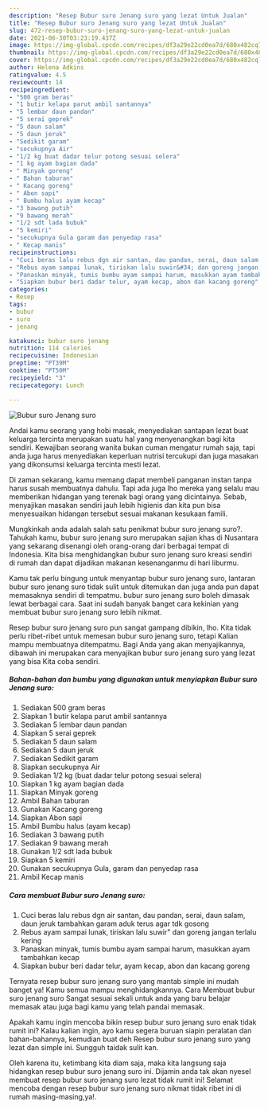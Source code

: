 ```yaml
---
description: "Resep Bubur suro Jenang suro yang lezat Untuk Jualan"
title: "Resep Bubur suro Jenang suro yang lezat Untuk Jualan"
slug: 472-resep-bubur-suro-jenang-suro-yang-lezat-untuk-jualan
date: 2021-06-30T03:23:19.437Z
image: https://img-global.cpcdn.com/recipes/df3a29e22cd0ea7d/680x482cq70/bubur-suro-jenang-suro-foto-resep-utama.jpg
thumbnail: https://img-global.cpcdn.com/recipes/df3a29e22cd0ea7d/680x482cq70/bubur-suro-jenang-suro-foto-resep-utama.jpg
cover: https://img-global.cpcdn.com/recipes/df3a29e22cd0ea7d/680x482cq70/bubur-suro-jenang-suro-foto-resep-utama.jpg
author: Helena Adkins
ratingvalue: 4.5
reviewcount: 14
recipeingredient:
- "500 gram beras"
- "1 butir kelapa parut ambil santannya"
- "5 lembar daun pandan"
- "5 serai geprek"
- "5 daun salam"
- "5 daun jeruk"
- "Sedikit garam"
- "secukupnya Air"
- "1/2 kg buat dadar telur potong sesuai selera"
- "1 kg ayam bagian dada"
- " Minyak goreng"
- " Bahan taburan"
- " Kacang goreng"
- " Abon sapi"
- " Bumbu halus ayam kecap"
- "3 bawang putih"
- "9 bawang merah"
- "1/2 sdt lada bubuk"
- "5 kemiri"
- "secukupnya Gula garam dan penyedap rasa"
- " Kecap manis"
recipeinstructions:
- "Cuci beras lalu rebus dgn air santan, dau pandan, serai, daun salam, daun jeruk tambahkan garam aduk terus agar tdk gosong"
- "Rebus ayam sampai lunak, tiriskan lalu suwir&#34; dan goreng jangan terlalu kering"
- "Panaskan minyak, tumis bumbu ayam sampai harum, masukkan ayam tambahkan kecap"
- "Siapkan bubur beri dadar telur, ayam kecap, abon dan kacang goreng"
categories:
- Resep
tags:
- bubur
- suro
- jenang

katakunci: bubur suro jenang 
nutrition: 114 calories
recipecuisine: Indonesian
preptime: "PT39M"
cooktime: "PT50M"
recipeyield: "3"
recipecategory: Lunch

---
```



![Bubur suro Jenang suro](https://img-global.cpcdn.com/recipes/df3a29e22cd0ea7d/680x482cq70/bubur-suro-jenang-suro-foto-resep-utama.jpg)

Andai kamu seorang yang hobi masak, menyediakan santapan lezat buat keluarga tercinta merupakan suatu hal yang menyenangkan bagi kita sendiri. Kewajiban seorang  wanita bukan cuman mengatur rumah saja, tapi anda juga harus menyediakan keperluan nutrisi tercukupi dan juga masakan yang dikonsumsi keluarga tercinta mesti lezat.

Di zaman  sekarang, kamu memang dapat membeli panganan instan tanpa harus susah membuatnya dahulu. Tapi ada juga lho mereka yang selalu mau memberikan hidangan yang terenak bagi orang yang dicintainya. Sebab, menyajikan masakan sendiri jauh lebih higienis dan kita pun bisa menyesuaikan hidangan tersebut sesuai makanan kesukaan famili. 



Mungkinkah anda adalah salah satu penikmat bubur suro jenang suro?. Tahukah kamu, bubur suro jenang suro merupakan sajian khas di Nusantara yang sekarang disenangi oleh orang-orang dari berbagai tempat di Indonesia. Kita bisa menghidangkan bubur suro jenang suro kreasi sendiri di rumah dan dapat dijadikan makanan kesenanganmu di hari liburmu.

Kamu tak perlu bingung untuk menyantap bubur suro jenang suro, lantaran bubur suro jenang suro tidak sulit untuk ditemukan dan juga anda pun dapat memasaknya sendiri di tempatmu. bubur suro jenang suro boleh dimasak lewat berbagai cara. Saat ini sudah banyak banget cara kekinian yang membuat bubur suro jenang suro lebih nikmat.

Resep bubur suro jenang suro pun sangat gampang dibikin, lho. Kita tidak perlu ribet-ribet untuk memesan bubur suro jenang suro, tetapi Kalian mampu membuatnya ditempatmu. Bagi Anda yang akan menyajikannya, dibawah ini merupakan cara menyajikan bubur suro jenang suro yang lezat yang bisa Kita coba sendiri.

<!--inarticleads1-->

##### Bahan-bahan dan bumbu yang digunakan untuk menyiapkan Bubur suro Jenang suro:

1. Sediakan 500 gram beras
1. Siapkan 1 butir kelapa parut ambil santannya
1. Sediakan 5 lembar daun pandan
1. Siapkan 5 serai geprek
1. Sediakan 5 daun salam
1. Sediakan 5 daun jeruk
1. Sediakan Sedikit garam
1. Siapkan secukupnya Air
1. Sediakan 1/2 kg (buat dadar telur potong sesuai selera)
1. Siapkan 1 kg ayam bagian dada
1. Siapkan  Minyak goreng
1. Ambil  Bahan taburan
1. Gunakan  Kacang goreng
1. Siapkan  Abon sapi
1. Ambil  Bumbu halus (ayam kecap)
1. Sediakan 3 bawang putih
1. Sediakan 9 bawang merah
1. Gunakan 1/2 sdt lada bubuk
1. Siapkan 5 kemiri
1. Gunakan secukupnya Gula, garam dan penyedap rasa
1. Ambil  Kecap manis




<!--inarticleads2-->

##### Cara membuat Bubur suro Jenang suro:

1. Cuci beras lalu rebus dgn air santan, dau pandan, serai, daun salam, daun jeruk tambahkan garam aduk terus agar tdk gosong
1. Rebus ayam sampai lunak, tiriskan lalu suwir&#34; dan goreng jangan terlalu kering
1. Panaskan minyak, tumis bumbu ayam sampai harum, masukkan ayam tambahkan kecap
1. Siapkan bubur beri dadar telur, ayam kecap, abon dan kacang goreng




Ternyata resep bubur suro jenang suro yang mantab simple ini mudah banget ya! Kamu semua mampu menghidangkannya. Cara Membuat bubur suro jenang suro Sangat sesuai sekali untuk anda yang baru belajar memasak atau juga bagi kamu yang telah pandai memasak.

Apakah kamu ingin mencoba bikin resep bubur suro jenang suro enak tidak rumit ini? Kalau kalian ingin, ayo kamu segera buruan siapin peralatan dan bahan-bahannya, kemudian buat deh Resep bubur suro jenang suro yang lezat dan simple ini. Sungguh taidak sulit kan. 

Oleh karena itu, ketimbang kita diam saja, maka kita langsung saja hidangkan resep bubur suro jenang suro ini. Dijamin anda tak akan nyesel membuat resep bubur suro jenang suro lezat tidak rumit ini! Selamat mencoba dengan resep bubur suro jenang suro nikmat tidak ribet ini di rumah masing-masing,ya!.

